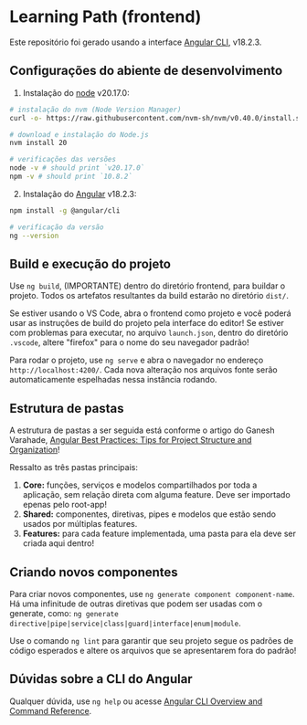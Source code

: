 # Learning Path (frontend)

Este repositório foi gerado usando a interface
[Angular CLI](https://github.com/angular/angular-cli), v18.2.3.

## Configurações do abiente de desenvolvimento

1. Instalação do [node](https://nodejs.org) v20.17.0:

```bash
# instalação do nvm (Node Version Manager)
curl -o- https://raw.githubusercontent.com/nvm-sh/nvm/v0.40.0/install.sh | bash

# download e instalação do Node.js
nvm install 20

# verificações das versões
node -v # should print `v20.17.0`
npm -v # should print `10.8.2`
```

2. Instalação do [Angular](https://angular.dev) v18.2.3:

```bash
npm install -g @angular/cli

# verificação da versão
ng --version
```

## Build e execução do projeto

Use `ng build`, (IMPORTANTE) dentro do diretório frontend, para buildar o
projeto. Todos os artefatos resultantes da build estarão no diretório `dist/`.

Se estiver usando o VS Code, abra o frontend como projeto e você poderá usar as
instruções de build do projeto pela interface do editor! Se estiver com
problemas para executar, no arquivo `launch.json`, dentro do diretório
`.vscode`, altere "firefox" para o nome do seu navegador padrão!

Para rodar o projeto, use `ng serve` e abra o navegador no endereço
`http://localhost:4200/`. Cada nova alteração nos arquivos fonte serão
automaticamente espelhadas nessa instância rodando.

## Estrutura de pastas

A estrutura de pastas a ser seguida está conforme o artigo do Ganesh Varahade,
[Angular Best Practices: Tips for Project Structure and Organization](https://www.thinkitive.com/blog/angular-best-practices-tips-for-project-structure-and-organization/)!

Ressalto as três pastas principais:

1. **Core:** funções, serviços e modelos compartilhados por toda a aplicação,
   sem relação direta com alguma feature. Deve ser importado epenas pelo
   root-app!
2. **Shared:** componentes, diretivas, pipes e modelos que estão sendo usados
   por múltiplas features.
3. **Features:** para cada feature implementada, uma pasta para ela deve ser
   criada aqui dentro!

## Criando novos componentes

Para criar novos componentes, use `ng generate component component-name`. Há
uma infinitude de outras diretivas que podem ser usadas com o generate, como:
`ng generate directive|pipe|service|class|guard|interface|enum|module`.

Use o comando `ng lint` para garantir que seu projeto segue os padrões de
código esperados e altere os arquivos que se apresentarem fora do padrão!

## Dúvidas sobre a CLI do Angular

Qualquer dúvida, use `ng help` ou acesse
[Angular CLI Overview and Command Reference](https://angular.dev/tools/cli).
